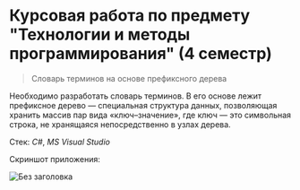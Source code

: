 # Курсовая работа по предмету "Технологии и методы программирования" (4 семестр)

> Словарь терминов на основе префиксного дерева

Необходимо разработать словарь терминов. В его основе лежит префиксное дерево — специальная структура данных, позволяющая хранить массив пар вида «ключ–значение», где ключ — это символьная строка, не хранящаяся непосредственно в узлах дерева.

Стек: _C#_, _MS Visual Studio_

Скриншот приложения:

![Без заголовка](https://github.com/maximkhafaev/Course-work-Dictionary/assets/133359009/461051b1-e8ab-4a9f-93bc-6ca15ee7887f)
